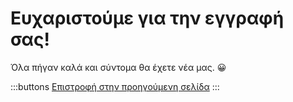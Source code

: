 # Ευχαριστούμε για την εγγραφή σας!

Όλα πήγαν καλά και σύντομα θα έχετε νέα μας. 😀

:::buttons
[Επιστροφή στην προηγούμενη σελίδα](/)
:::

<script>
  document.querySelector('#signup-confirmation main .buttons a').addEventListener('click', e => {
    e.preventDefault()
    history.back()
  })
</script>
